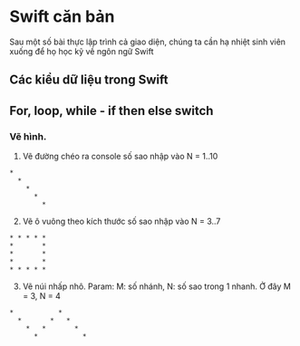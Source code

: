 # Swift căn bản

Sau một số bài thực lập trình cả giao diện, chúng ta cần hạ nhiệt sinh viên xuống để họ học kỹ về ngôn ngữ Swift

## Các kiểu dữ liệu trong Swift

## For, loop, while - if then else switch
### Vẽ hình.
1. Vẽ đường chéo ra console số sao nhập vào N = 1..10
```
*
  *
    *
      *
        *
```

2. Vẽ ô vuông theo kích thước số sao nhập vào N = 3..7
```
* * * * *
*       *
*       *
*       *
* * * * *

```
3. Vẽ núi nhấp nhô. Param: M: số nhánh, N: số sao trong 1 nhanh.
Ở đây M = 3, N = 4
```
*           *
  *       *   *
    *   *       *
      *           *
```